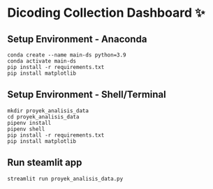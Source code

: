 # Dicoding Collection Dashboard ✨

## Setup Environment - Anaconda
```
conda create --name main-ds python=3.9
conda activate main-ds
pip install -r requirements.txt
pip install matplotlib
```

## Setup Environment - Shell/Terminal
```
mkdir proyek_analisis_data
cd proyek_analisis_data
pipenv install
pipenv shell
pip install -r requirements.txt
pip install matplotlib
```

## Run steamlit app
```
streamlit run proyek_analisis_data.py
```
